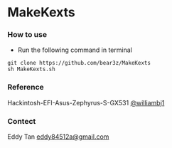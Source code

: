 # MakeKexts

### How to use

* Run the following command in terminal
```
git clone https://github.com/bear3z/MakeKexts
sh MakeKexts.sh
```

### Reference
Hackintosh-EFI-Asus-Zephyrus-S-GX531 [@williambj1](https://github.com/williambj1)

### Contect
Eddy Tan 
eddy84512a@gmail.com
